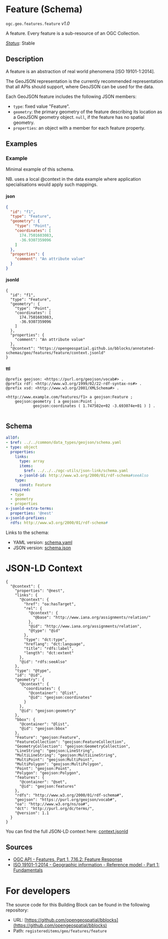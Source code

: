 
# Feature (Schema)

`ogc.geo.features.feature` *v1.0*

A feature. Every feature is a sub-resource of an OGC Collection.

[*Status*](http://www.opengis.net/def/status): Stable

## Description

A feature is an abstraction of real world phenomena [ISO 19101-1:2014].

The GeoJSON representation is the currently recommended representation that all APIs should support, where GeoJSON can
be used for the data.

Each GeoJSON feature includes the following JSON members:

* `type`: fixed value "Feature".
* `geometry`: the primary geometry of the feature describing its location as a GeoJSON geometry object. `null`, if the
  feature has no spatial geometry.
* `properties`: an object with a member for each feature property.
## Examples

### Example
Minimal example of this schema.

NB. uses a local @context in the data example where application specialisations would apply such mappings.
#### json
```json
{
  "id": "f1",
  "type": "Feature",
  "geometry": {
    "type": "Point",
    "coordinates": [
      174.7501603083,
      -36.9307359096
    ]
  },
  "properties": {
    "comment": "An attribute value"
  }
}
```

#### jsonld
```jsonld
{
  "id": "f1",
  "type": "Feature",
  "geometry": {
    "type": "Point",
    "coordinates": [
      174.7501603083,
      -36.9307359096
    ]
  },
  "properties": {
    "comment": "An attribute value"
  },
  "@context": "https://opengeospatial.github.io/bblocks/annotated-schemas/geo/features/feature/context.jsonld"
}
```

#### ttl
```ttl
@prefix geojson: <https://purl.org/geojson/vocab#> .
@prefix rdf: <http://www.w3.org/1999/02/22-rdf-syntax-ns#> .
@prefix xsd: <http://www.w3.org/2001/XMLSchema#> .

<http://www.example.com/features/f1> a geojson:Feature ;
    geojson:geometry [ a geojson:Point ;
            geojson:coordinates ( 1.747502e+02 -3.693074e+01 ) ] .


```

## Schema

```yaml
allOf:
- $ref: ../../common/data_types/geojson/schema.yaml
- type: object
  properties:
    links:
      type: array
      items:
        $ref: ../../../ogc-utils/json-link/schema.yaml
      x-jsonld-id: http://www.w3.org/2000/01/rdf-schema#seeAlso
    type:
      const: Feature
  required:
  - type
  - geometry
  - properties
x-jsonld-extra-terms:
  properties: '@nest'
x-jsonld-prefixes:
  rdfs: http://www.w3.org/2000/01/rdf-schema#

```

Links to the schema:

* YAML version: [schema.yaml](https://opengeospatial.github.io/bblocks/annotated-schemas/geo/features/feature/schema.json)
* JSON version: [schema.json](https://opengeospatial.github.io/bblocks/annotated-schemas/geo/features/feature/schema.yaml)


# JSON-LD Context

```jsonld
{
  "@context": {
    "properties": "@nest",
    "links": {
      "@context": {
        "href": "oa:hasTarget",
        "rel": {
          "@context": {
            "@base": "http://www.iana.org/assignments/relation/"
          },
          "@id": "http://www.iana.org/assignments/relation",
          "@type": "@id"
        },
        "type": "dct:type",
        "hreflang": "dct:language",
        "title": "rdfs:label",
        "length": "dct:extent"
      },
      "@id": "rdfs:seeAlso"
    },
    "type": "@type",
    "id": "@id",
    "geometry": {
      "@context": {
        "coordinates": {
          "@container": "@list",
          "@id": "geojson:coordinates"
        }
      },
      "@id": "geojson:geometry"
    },
    "bbox": {
      "@container": "@list",
      "@id": "geojson:bbox"
    },
    "Feature": "geojson:Feature",
    "FeatureCollection": "geojson:FeatureCollection",
    "GeometryCollection": "geojson:GeometryCollection",
    "LineString": "geojson:LineString",
    "MultiLineString": "geojson:MultiLineString",
    "MultiPoint": "geojson:MultiPoint",
    "MultiPolygon": "geojson:MultiPolygon",
    "Point": "geojson:Point",
    "Polygon": "geojson:Polygon",
    "features": {
      "@container": "@set",
      "@id": "geojson:features"
    },
    "rdfs": "http://www.w3.org/2000/01/rdf-schema#",
    "geojson": "https://purl.org/geojson/vocab#",
    "oa": "http://www.w3.org/ns/oa#",
    "dct": "http://purl.org/dc/terms/",
    "@version": 1.1
  }
}
```

You can find the full JSON-LD context here:
[context.jsonld](https://opengeospatial.github.io/bblocks/annotated-schemas/geo/features/feature/context.jsonld)

## Sources

* [OGC API - Features, Part 1, 7.16.2: Feature Response](https://docs.ogc.org/is/17-069r3/17-069r3.html#_response_7)
* [ISO 19101-1:2014 - Geographic information - Reference model - Part 1: Fundamentals](https://www.iso.org/standard/59164.html)

# For developers

The source code for this Building Block can be found in the following repository:

* URL: [https://github.com/opengeospatial/bblocks](https://github.com/opengeospatial/bblocks)
* Path: `registereditems/geo/features/feature`

